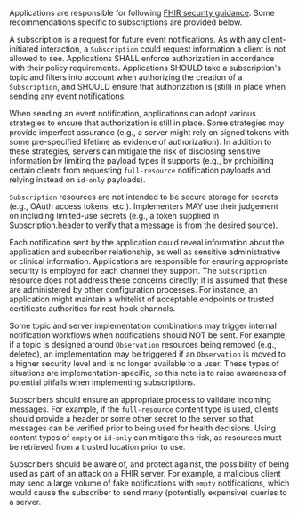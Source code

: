 Applications are responsible for following [FHIR security guidance](http://hl7.org/fhir/security.html). Some recommendations specific to subscriptions are provided below.

A subscription is a request for future event notifications. As with any client-initiated interaction, a `Subscription` could request information a client is not allowed to see. Applications SHALL enforce authorization in accordance with their policy requirements. Applications SHOULD take a subscription's topic and filters into account when authorizing the creation of a `Subscription`, and SHOULD ensure that authorization is (still) in place when sending any event notifications.

When sending an event notification, applications can adopt various strategies to ensure that authorization is still in place. Some strategies may provide imperfect assurance (e.g., a server might rely on signed tokens with some pre-specified lifetime as evidence of authorization). In addition to these strategies, servers can mitigate the risk of disclosing sensitive information by limiting the payload types it supports (e.g., by prohibiting certain clients from requesting `full-resource` notification payloads and relying instead on `id-only` payloads).

`Subscription` resources are not intended to be secure storage for secrets (e.g., OAuth access tokens, etc.). Implementers MAY use their judgement on including limited-use secrets (e.g., a token supplied in Subscription.header to verify that a message is from the desired source).

Each notification sent by the application could reveal information about the application and subscriber relationship, as well as sensitive administrative or clinical information. Applications are responsible for ensuring appropriate security is employed for each channel they support. The `Subscription` resource does not address these concerns directly; it is assumed that these are administered by other configuration processes. For instance, an application might maintain a whitelist of acceptable endpoints or trusted certificate authorities for rest-hook channels.

Some topic and server implementation combinations may trigger internal notification workflows when notifications should NOT be sent. For example, if a topic is designed around `Observation` resources being removed (e.g., deleted), an implementation may be triggered if an `Observation` is moved to a higher security level and is no longer available to a user. These types of situations are implementation-specific, so this note is to raise awareness of potential pitfalls when implementing subscriptions.

Subscribers should ensure an appropriate process to validate incoming messages. For example, if the `full-resource` content type is used, clients should provide a header or some other secret to the server so that messages can be verified prior to being used for health decisions. Using content types of `empty` or `id-only` can mitigate this risk, as resources must be retrieved from a trusted location prior to use.

Subscribers should be aware of, and protect against, the possibility of being used as part of an attack on a FHIR server. For example, a malicious client may send a large volume of fake notifications with `empty` notifications, which would cause the subscriber to send many (potentially expensive) queries to a server.
